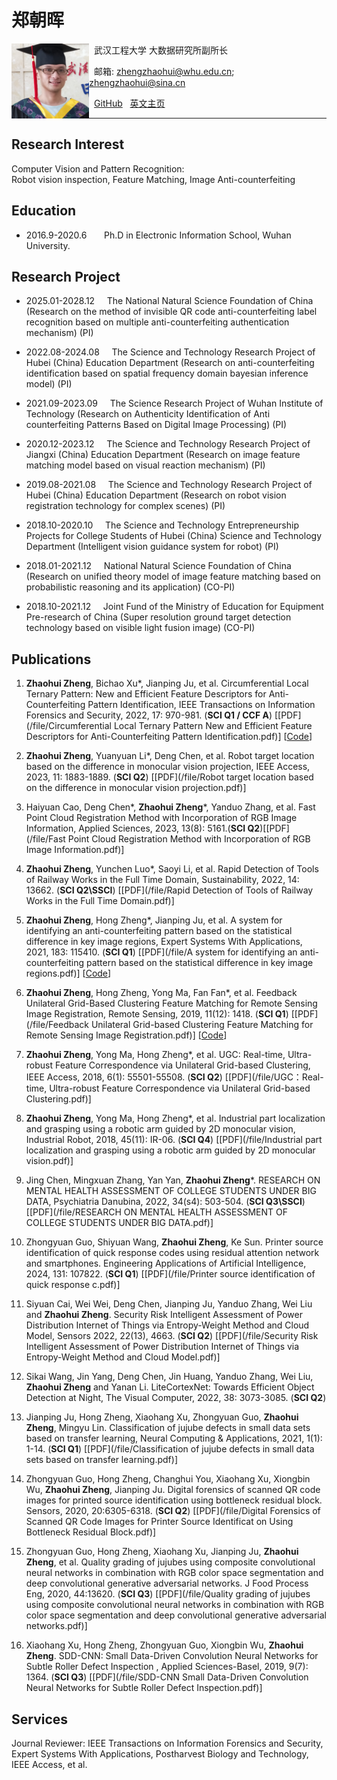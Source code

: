 # 郑朝晖  

<a href="url"><img src="/file/1.jpg" align="left" height="120" ></a>  

&nbsp; 武汉工程大学 大数据研究所副所长  

&nbsp; 邮箱: zhengzhaohui@whu.edu.cn;    zhengzhaohui@sina.cn  

&nbsp; [GitHub](https://github.com/DoctorZheng) &nbsp; [英文主页](index.md)  

*****
## Research Interest  
Computer Vision and Pattern Recognition:  
Robot vision inspection, Feature Matching, Image Anti-counterfeiting

## Education 
* 2016.9-2020.6  &nbsp; &nbsp; &nbsp;   Ph.D in Electronic Information School, Wuhan University.  

## Research Project
* 2025.01-2028.12  &nbsp; &nbsp;  The National Natural Science Foundation of China (Research on the method of invisible QR code anti-counterfeiting label recognition based on multiple anti-counterfeiting authentication mechanism) (PI)

* 2022.08-2024.08  &nbsp; &nbsp;  The Science and Technology Research Project of Hubei (China) Education Department (Research on anti-counterfeiting identification based on spatial frequency domain bayesian inference model) (PI) 

* 2021.09-2023.09  &nbsp; &nbsp;  The Science Research Project of Wuhan Institute of Technology (Research on Authenticity Identification of Anti counterfeiting Patterns Based on Digital Image Processing) (PI) 

* 2020.12-2023.12  &nbsp; &nbsp;  The Science and Technology Research Project of Jiangxi (China) Education Department (Research on image feature matching model based on visual reaction mechanism) (PI) 

* 2019.08-2021.08  &nbsp; &nbsp;  The Science and Technology Research Project of Hubei (China) Education Department (Research on robot vision registration technology for complex scenes) (PI)  
  
* 2018.10-2020.10  &nbsp; &nbsp;  The Science and Technology Entrepreneurship Projects for College Students of Hubei (China) Science and Technology Department (Intelligent vision guidance system for robot) (PI)   
  
* 2018.01-2021.12  &nbsp; &nbsp;  National Natural Science Foundation of China (Research on unified theory model of image feature matching based on probabilistic reasoning and its application) (CO-PI)  
  
* 2018.10-2021.12  &nbsp; &nbsp;  Joint Fund of the Ministry of Education for Equipment Pre-research of China (Super resolution ground target detection technology based on visible light fusion image) (CO-PI)  

## Publications
1. **Zhaohui Zheng**, Bichao Xu*, Jianping Ju, et al. Circumferential Local Ternary Pattern: New and Efficient Feature Descriptors for Anti-Counterfeiting Pattern Identification, IEEE Transactions on Information Forensics and Security, 2022, 17: 970-981. (**SCI Q1 / CCF A**) [[PDF](/file/Circumferential Local Ternary Pattern New and Efficient Feature Descriptors for Anti-Counterfeiting Pattern Identification.pdf)] [[Code](https://github.com/DoctorZheng/CLTP)]  

1. **Zhaohui Zheng**, Yuanyuan Li*,  Deng Chen, et al. Robot target location based on the difference in monocular vision projection, IEEE Access, 2023, 11: 1883-1889. (**SCI Q2**) [[PDF](/file/Robot target location based on the difference in monocular vision projection.pdf)]

1. Haiyuan Cao, Deng Chen*, **Zhaohui Zheng***, Yanduo Zhang, et al. Fast Point Cloud Registration Method with Incorporation of RGB Image Information, Applied Sciences, 2023, 13(8): 5161.(**SCI Q2**)[[PDF](/file/Fast Point Cloud Registration Method with Incorporation of RGB Image Information.pdf)]

1. **Zhaohui Zheng**, Yunchen Luo*, Saoyi Li, et al. Rapid Detection of Tools of Railway Works in the Full Time Domain, Sustainability, 2022, 14: 13662. (**SCI Q2\SSCI**) [[PDF](/file/Rapid Detection of Tools of Railway Works in the Full Time Domain.pdf)]

1. **Zhaohui Zheng**, Hong Zheng*, Jianping Ju, et al. A system for identifying an anti-counterfeiting pattern based on the statistical difference in key image regions, Expert Systems With Applications, 2021, 183: 115410. (**SCI Q1**) [[PDF](/file/A system for identifying an anti-counterfeiting pattern based on the statistical difference in key image regions.pdf)] [[Code](https://github.com/DoctorZheng/The-anti-counterfeiting-algorithm)]  
  
1. **Zhaohui Zheng**, Hong Zheng, Yong Ma, Fan Fan*, et al. Feedback Unilateral Grid-Based Clustering Feature Matching for Remote Sensing Image Registration, Remote Sensing, 2019, 11(12): 1418. (**SCI Q1**) [[PDF](/file/Feedback Unilateral Grid-based Clustering Feature Matching for Remote Sensing Image Registration.pdf)] [[Code](https://github.com/DoctorZheng/F-UGC)]  
  
1. **Zhaohui Zheng**, Yong Ma, Hong Zheng*, et al. UGC: Real-time, Ultra-robust Feature Correspondence via Unilateral Grid-based Clustering, IEEE Access, 2018, 6(1): 55501-55508. (**SCI Q2**) [[PDF](/file/UGC：Real-time, Ultra-robust Feature Correspondence via Unilateral Grid-based Clustering.pdf)]
  
1. **Zhaohui Zheng**, Yong Ma, Hong Zheng*, et al. Industrial part localization and grasping using a robotic arm guided by 2D monocular vision, Industrial Robot, 2018, 45(11): IR-06. (**SCI Q4**) [[PDF](/file/Industrial part localization and grasping using a robotic arm guided by 2D monocular vision.pdf)]

1. Jing Chen, Mingxuan Zhang, Yan Yan, **Zhaohui Zheng***. RESEARCH ON MENTAL HEALTH ASSESSMENT OF COLLEGE STUDENTS UNDER BIG DATA, Psychiatria Danubina, 2022, 34(s4): 503-504. (**SCI Q3\SSCI**) [[PDF](/file/RESEARCH ON MENTAL HEALTH ASSESSMENT OF COLLEGE STUDENTS UNDER BIG DATA.pdf)]

1. Zhongyuan Guo, Shiyuan Wang, **Zhaohui Zheng**, Ke Sun. Printer source identification of quick response codes using residual attention network and smartphones. Engineering Applications of Artificial Intelligence, 2024, 131: 107822. (**SCI Q1**) [[PDF](/file/Printer source identification of quick response c.pdf)]

1. Siyuan Cai, Wei Wei, Deng Chen, Jianping Ju, Yanduo Zhang, Wei Liu and **Zhaohui Zheng**. Security Risk Intelligent Assessment of Power Distribution Internet of Things via Entropy-Weight Method and Cloud Model, Sensors 2022, 22(13), 4663. (**SCI Q2**) [[PDF](/file/Security Risk Intelligent Assessment of Power Distribution Internet of Things via Entropy-Weight Method and Cloud Model.pdf)]
 
1. Sikai Wang, Jin Yang, Deng Chen, Jin Huang, Yanduo Zhang, Wei Liu, **Zhaohui Zheng** and Yanan Li. LiteCortexNet: Towards Efficient Object Detection at Night, The Visual Computer, 2022, 38: 3073-3085. (**SCI Q2**) 
 
1. Jianping Ju, Hong Zheng, Xiaohang Xu, Zhongyuan Guo, **Zhaohui Zheng**, Mingyu Lin. Classification of jujube defects in small data sets based on transfer learning, Neural Computing & Applications, 2021, 1(1): 1-14. (**SCI Q1**) [[PDF](/file/Classification of jujube defects in small data sets based on transfer learning.pdf)]  
  
1. Zhongyuan Guo, Hong Zheng, Changhui You, Xiaohang Xu, Xiongbin Wu, **Zhaohui Zheng**, Jianping Ju. Digital forensics of scanned QR code images for printed source identification using bottleneck residual block. Sensors, 2020, 20:6305-6318. (**SCI Q2**) [[PDF](/file/Digital Forensics of Scanned QR Code Images for Printer Source Identificat on Using Bottleneck Residual Block.pdf)]  
  
1. Zhongyuan Guo, Hong Zheng, Xiaohang Xu, Jianping Ju, **Zhaohui Zheng**, et al. Quality grading of jujubes using composite convolutional neural networks in combination with RGB color space segmentation and deep convolutional generative adversarial networks. J Food Process Eng, 2020, 44:13620. (**SCI Q3**) [[PDF](/file/Quality grading of jujubes using composite convolutional neural networks in combination with RGB color space segmentation and deep convolutional generative adversarial networks.pdf)]  
  
1. Xiaohang Xu, Hong Zheng, Zhongyuan Guo, Xiongbin Wu, **Zhaohui Zheng**. SDD-CNN: Small Data-Driven Convolution Neural Networks for Subtle Roller Defect Inspection , Applied Sciences-Basel, 2019, 9(7): 1364. (**SCI Q3**) [[PDF](/file/SDD-CNN Small Data-Driven Convolution Neural Networks for Subtle Roller Defect Inspection.pdf)]  
 

## Services
Journal Reviewer: IEEE Transactions on Information Forensics and Security, Expert Systems With Applications, Postharvest Biology and Technology, IEEE Access, et al.

